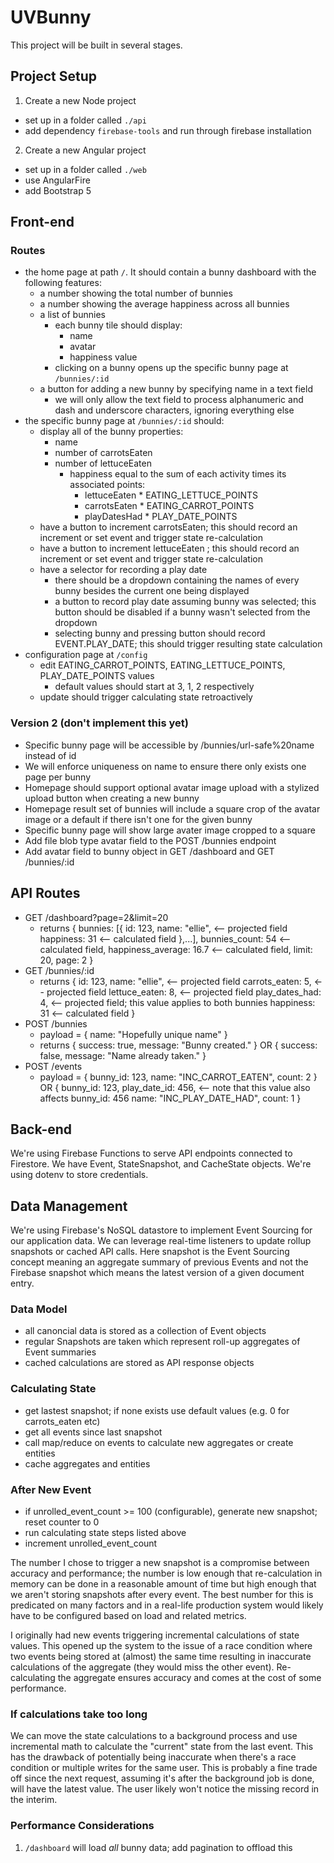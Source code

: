 # UVBunny
This project will be built in several stages.

## Project Setup
1. Create a new Node project
  - set up in a folder called `./api`
  - add dependency `firebase-tools` and run through firebase installation
2. Create a new Angular project
  - set up in a folder called `./web`
  - use AngularFire
  - add Bootstrap 5

## Front-end
### Routes
- the home page at path `/`. It should contain a bunny dashboard with the following features:
  - a number showing the total number of bunnies
  - a number showing the average happiness across all bunnies
  - a list of bunnies
    - each bunny tile should display:
      - name
      - avatar
      - happiness value
    - clicking on a bunny opens up the specific bunny page at `/bunnies/:id`
  - a button for adding a new bunny by specifying name in a text field
    - we will only allow the text field to process alphanumeric and dash and underscore characters, ignoring everything else
- the specific bunny page at `/bunnies/:id` should:
  - display all of the bunny properties:
    - name
    - number of carrotsEaten
    - number of lettuceEaten
      - happiness equal to the sum of each activity times its associated points:
        - lettuceEaten * EATING_LETTUCE_POINTS
        - carrotsEaten * EATING_CARROT_POINTS
        - playDatesHad * PLAY_DATE_POINTS
  - have a button to increment carrotsEaten; this should record an increment or set event and trigger state re-calculation
  - have a button to increment lettuceEaten ; this should record an increment or set event and trigger state re-calculation
  - have a selector for recording a play date
    - there should be a dropdown containing the names of every bunny besides the current one being displayed
    - a button to record play date assuming bunny was selected; this button should be disabled if a bunny wasn't selected from the dropdown
    - selecting bunny and pressing button should record EVENT.PLAY_DATE; this should trigger resulting state calculation
- configuration page at `/config`
  - edit EATING_CARROT_POINTS, EATING_LETTUCE_POINTS, PLAY_DATE_POINTS values
    - default values should start at 3, 1, 2 respectively
  - update should trigger calculating state retroactively

### Version 2 (don't implement this yet)
- Specific bunny page will be accessible by /bunnies/url-safe%20name instead of id
- We will enforce uniqueness on name to ensure there only exists one page per bunny
- Homepage should support optional avatar image upload with a stylized upload button when creating a new bunny
- Homepage result set of bunnies will include a square crop of the avatar image or a default if there isn't one for the given bunny
- Specific bunny page will show large avater image cropped to a square
- Add file blob type avatar field to the POST /bunnies endpoint
- Add avatar field to bunny object in GET /dashboard and GET /bunnies/:id

## API Routes
- GET /dashboard?page=2&limit=20
  - returns {
      bunnies: [{
        id: 123,
        name: "ellie", <-- projected field
        happiness: 31 <-- calculated field
      },...],
      bunnies_count: 54 <-- calculated field,
      happiness_average: 16.7 <-- calculated field,
      limit: 20,
      page: 2
    }
- GET /bunnies/:id
  - returns {
    id: 123,
    name: "ellie", <-- projected field
    carrots_eaten: 5, <-- projected field
    lettuce_eaten: 8, <-- projected field
    play_dates_had: 4, <-- projected field; this value applies to both bunnies
    happiness: 31 <-- calculated field
  }
- POST /bunnies
  - payload = {
    name: "Hopefully unique name"
  }
  - returns {
    success: true,
    message: "Bunny created."
  } OR { success: false, message: "Name already taken." }
- POST /events
  - payload = {
    bunny_id: 123,
    name: "INC_CARROT_EATEN",
    count: 2
  } OR {
    bunny_id: 123,
    play_date_id: 456, <-- note that this value also affects bunny_id: 456
    name: "INC_PLAY_DATE_HAD",
    count: 1
  }

## Back-end
We're using Firebase Functions to serve API endpoints connected to Firestore. We have Event, StateSnapshot, and CacheState objects. We're using dotenv to store credentials.

## Data Management
We're using Firebase's NoSQL datastore to implement Event Sourcing for our application data. We can leverage real-time listeners to update rollup snapshots or cached API calls. Here snapshot is the Event Sourcing concept meaning an aggregate summary of previous Events and not the Firebase snapshot which means the latest version of a given document entry.

### Data Model
- all canoncial data is stored as a collection of Event objects
- regular Snapshots are taken which represent roll-up aggregates of Event summaries
- cached calculations are stored as API response objects

### Calculating State
- get lastest snapshot; if none exists use default values (e.g. 0 for carrots_eaten etc)
- get all events since last snapshot
- call map/reduce on events to calculate new aggregates or create entities
- cache aggregates and entities

### After New Event
- if unrolled_event_count >= 100 (configurable), generate new snapshot; reset counter to 0
- run calculating state steps listed above
- increment unrolled_event_count

The number I chose to trigger a new snapshot is a compromise between accuracy and performance; the number is low enough that re-calculation in memory can be done in a reasonable amount of time but high enough that we aren't storing snapshots after every event. The best number for this is predicated on many factors and in a real-life production system would likely have to be configured based on load and related metrics.

I originally had new events triggering incremental calculations of state values. This opened up the system to the issue of a race condition where two events being stored at (almost) the same time resulting in inaccurate calculations of the aggregate (they would miss the other event). Re-calculating the aggregate ensures accuracy and comes at the cost of some performance. 

### If calculations take too long
We can move the state calculations to a background process and use incremental math to calculate the "current" state from the last event. This has the drawback of potentially being inaccurate when there's a race condition or multiple writes for the same user. This is probably a fine trade off since the next request, assuming it's after the background job is done, will have the latest value. The user likely won't notice the missing record in the interim.

### Performance Considerations
1. `/dashboard` will load _all_ bunny data; add pagination to offload this
